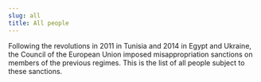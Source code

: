 ```yaml
---
slug: all
title: All people
---
```

Following the revolutions in 2011 in Tunisia and 2014 in Egypt and Ukraine, the
Council of the European Union imposed misappropriation sanctions on members of
the previous regimes. This is the list of all people subject to these
sanctions.
